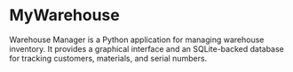 # MyWarehouse

Warehouse Manager is a Python application for managing warehouse inventory.
It provides a graphical interface and an SQLite-backed database for tracking
customers, materials, and serial numbers.
